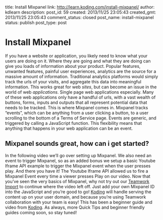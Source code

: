 title: Install Mixpanel
link: http://learn.koding.com/install-mixpanel/
author: kdlearn
description: 
post_id: 59
created: 2013/11/25 23:05:43
created_gmt: 2013/11/25 23:05:43
comment_status: closed
post_name: install-mixpanel
status: publish
post_type: post

# Install Mixpanel

If you have a website or application, you likely need to know what your users are doing on it. Where they are going and what they are doing can give you loads of information about your product. Popular features, unwanted features, painful user experiences, analytics are the source for a massive amount of information. Traditional analytics platforms would simply track the urls of your visits, and aggregate this data into meaningful information. This works great for web _sites_, but can become an issue in the world of web _applications_. Single page web applications especially. Many of these web applications only have a handful of urls, with a vast wealth of buttons, forms, inputs and outputs that all represent potential data that needs to be tracked. This is where Mixpanel comes in. Mixpanel tracks “events”, which can be anything from a user clicking a button, to a user scrolling to the bottom of a Terms of Service page. Events are generic, and triggered by calling a JavaScript function. This flexibility means that anything that happens in your web application can be an event. 

## Mixpanel sounds great, how can i get started?

In the following video we’ll go over setting up Mixpanel. We also need an event to trigger Mixpanel, so as an added bonus we setup a basic Youtube Iframe API example to trigger the Mixpanel event when the user presses play. And there you have it! The Youtube Iframe API allowed us to fire a Mixpanel Event every time a viewer presses Play on our video. Now that you’ve seen the very basics of Mixpanel, why not try out our [Teamwork Import](https://koding.com/Develop/Teamwork?import=http://goo.gl/ffqpMI) to continue where the video left off. Just add your own Mixpanel ID into the JavaScript and you’re good to go! [Koding](https://koding.com) will handle serving the content up on your user domain, and because you’re using Teamwork collaboration with your team is easy! This has been a beginner guide and video from [Koding](https://koding.com). As always, more Quick Tips and beginner friendly guides coming soon, so stay tuned!